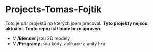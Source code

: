 # Projects-Tomas-Fojtik

Toto je pár projektů na kterých jsem pracoval. **Tyto projekty nejsou aktuální. Tento repozitář bude brzo upraven.**

- V **/Blender** jsou 3D modely
- V **/Programy** jsou kódy, aplikace a unity hra
